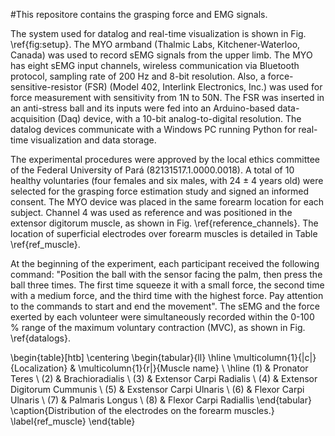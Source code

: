#This repositore contains the grasping force and EMG signals.

The system used for datalog and real-time visualization is shown in Fig. \ref{fig:setup}.
The MYO armband (Thalmic Labs, Kitchener-Waterloo, Canada) was used to record sEMG signals from the upper limb. The MYO has eight sEMG input channels, wireless communication via Bluetooth protocol, sampling rate of 200 Hz and 8-bit resolution. Also, a force-sensitive-resistor (FSR) (Model 402, Interlink Electronics, Inc.) was used for force measurement with sensitivity from 1N to 50N. The FSR was inserted in an anti-stress ball and its inputs were fed into an Arduino-based data-acquisition (Daq) device, with a 10-bit analog-to-digital resolution. The datalog devices communicate with a Windows PC running Python for real-time visualization and data storage.

The experimental procedures were approved by the local ethics committee of the Federal University of Pará (82131517.1.0000.0018). A total of 10 healthy voluntaries (four females and six males, with 24 $\pm$ 4 years old) were selected for the grasping force estimation study and signed an informed consent. The MYO device was placed in the same forearm location for each subject. Channel 4 was used as reference and was positioned in the extensor digitorum muscle, as shown in Fig. \ref{reference_channels}. The location of superficial electrodes over forearm muscles is detailed in Table \ref{ref_muscle}.

At the beginning of the experiment, each participant received the following command: "Position the ball with the sensor facing the palm, then press the ball three times. The first time squeeze it with a small force, the second time with a medium  force, and the third time with the highest force. Pay attention to the commands to start and end the movement". The sEMG and the force exerted by each volunteer were simultaneously recorded within the 0-100 \% range of the maximum voluntary contraction (MVC), as shown in Fig. \ref{datalogs}. 

\begin{table}[htb]
		\centering
	\begin{tabular}{ll}
		\hline
		\multicolumn{1}{|c|}{Localization} & \multicolumn{1}{r|}{Muscle name} \\ \hline
		(1)                                                       & Pronator Teres                       \\
		(2)                                                       & Brachioradialis                       \\
		(3)                                                       & Extensor Carpi Radialis             \\
		(4)                                                       & Extensor Digitorum Cummunis         \\
		(5)                                                       & Exstensor Carpi Ulnaris             \\
		(6)                                                       & Flexor Carpi Ulnaris               \\
		(7)                                                       & Palmaris Longus                         \\
		(8)                                                       & Flexor Carpi Radiallis
\end{tabular}
\caption{Distribution of the electrodes on the forearm muscles.}
\label{ref_muscle}
\end{table}